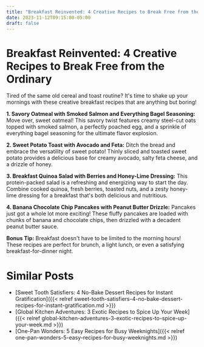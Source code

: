 ```yaml
---
title: "Breakfast Reinvented: 4 Creative Recipes to Break Free from the Ordinary"
date: 2023-11-12T09:15:00-05:00
draft: false
---
```


# Breakfast Reinvented: 4 Creative Recipes to Break Free from the Ordinary

Tired of the same old cereal and toast routine? It's time to shake up your mornings with these creative breakfast recipes that are anything but boring!

**1. Savory Oatmeal with Smoked Salmon and Everything Bagel Seasoning:**   Move over, sweet oatmeal! This savory twist features creamy steel-cut oats topped with smoked salmon, a perfectly poached egg, and a sprinkle of everything bagel seasoning for the ultimate flavor explosion.

**2. Sweet Potato Toast with Avocado and Feta:** Ditch the bread and embrace the versatility of sweet potato! Thinly sliced and toasted sweet potato provides a delicious base for creamy avocado, salty feta cheese, and a drizzle of honey.

**3. Breakfast Quinoa Salad with Berries and Honey-Lime Dressing:**  This protein-packed salad is a refreshing and energizing way to start the day.  Combine cooked quinoa, fresh berries, toasted nuts, and a zesty honey-lime dressing for a breakfast that's both delicious and nutritious.

**4. Banana Chocolate Chip Pancakes with Peanut Butter Drizzle:**  Pancakes just got a whole lot more exciting! These fluffy pancakes are loaded with chunks of banana and chocolate chips, then drizzled with a decadent peanut butter sauce. 

**Bonus Tip:** Breakfast doesn't have to be limited to the morning hours!  These recipes are perfect for brunch, a light lunch, or even a satisfying breakfast-for-dinner night.
# Similar Posts
- [Sweet Tooth Satisfiers: 4 No-Bake Dessert Recipes for Instant Gratification]({{< relref sweet-tooth-satisfiers-4-no-bake-dessert-recipes-for-instant-gratification.md >}})
- [Global Kitchen Adventures: 3 Exotic Recipes to Spice Up Your Week]({{< relref global-kitchen-adventures-3-exotic-recipes-to-spice-up-your-week.md >}})
- [One-Pan Wonders: 5 Easy Recipes for Busy Weeknights]({{< relref one-pan-wonders-5-easy-recipes-for-busy-weeknights.md >}})
